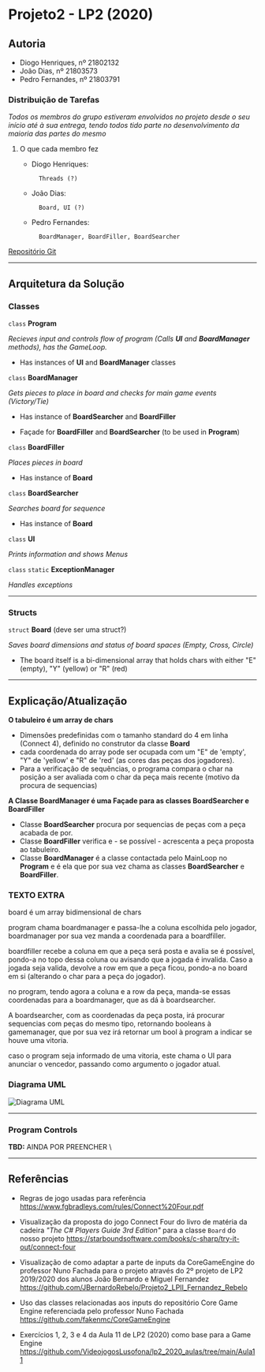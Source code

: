 # Projeto2 - LP2 (2020)

## Autoria

* Diogo Henriques, nº 21802132
* João Dias, nº 21803573
* Pedro Fernandes, nº 21803791

### Distribuição de Tarefas

*Todos os membros do grupo estiveram envolvidos no projeto desde o seu início 
até à sua entrega, tendo todos tido parte no desenvolvimento da maioria das 
partes do mesmo*

1. O que cada membro fez
    * Diogo Henriques:

            Threads (?)

    * João Dias:

            Board, UI (?)

    * Pedro Fernandes:

            BoardManager, BoardFiller, BoardSearcher
            
[Repositório Git](https://github.com/PTblack/Projeto1_LP2_2020)

---

## Arquitetura da Solução

### Classes

`class` **Program**

_Recieves input and controls flow of program (Calls **UI** and **BoardManager** 
methods), has the GameLoop._

- Has instances of **UI** and **BoardManager** classes

`class` **BoardManager**

_Gets pieces to place in board and checks for main game events (Victory/Tie)_

- Has instance of **BoardSearcher** and **BoardFiller**

- Façade for **BoardFiller** and **BoardSearcher** (to be used in **Program**)

`class` **BoardFiller**

_Places pieces in board_

- Has instance of **Board**

`class` **BoardSearcher**

_Searches board for sequence_

- Has instance of **Board**

`class` **UI**

_Prints information and shows Menus_

`class` `static` **ExceptionManager**

_Handles exceptions_

---

### Structs

`struct` **Board** (deve ser uma struct?)

_Saves board dimensions and status of board spaces (Empty, Cross, Circle)_

- The board itself is a bi-dimensional array that holds chars with either "E" 
  (empty), "Y" (yellow) or "R" (red)

---

## Explicação/Atualização

**O tabuleiro é um array de chars**

- Dimensões predefinidas com o tamanho standard do 4 em linha (Connect 4), 
  definido no construtor da classe **Board**
- cada coordenada do array pode ser ocupada com um "E" de 'empty', "Y" de 
  'yellow' e "R" de 'red' (as cores das peças dos jogadores).
- Para a verificação de sequências, o programa compara o char na posição a ser 
  avaliada com o char da peça mais recente (motivo da procura de sequencias)

**A Classe BoardManager é uma Façade para as classes BoardSearcher e BoardFiller**

- Classe **BoardSearcher** procura por sequencias de peças com a peça acabada 
  de por.
- Classe **BoardFiller** verifica e - se possível - acrescenta a peça proposta 
  ao tabuleiro.
- Classe **BoardManager** é a classe contactada pelo MainLoop no **Program** e é 
  ela que por sua vez chama as classes **BoardSearcher** e **BoardFiller**.

### TEXTO EXTRA

board é um array bidimensional de chars

program chama boardmanager e passa-lhe a coluna escolhida pelo jogador, 
boardmanager por sua vez manda a coordenada para a boardfiller.

boardfiller recebe a coluna em que a peça será posta e avalia se é possível, 
pondo-a no topo dessa coluna ou avisando que a jogada é invalida. Caso a
jogada seja valida, devolve a row em que a peça ficou, pondo-a no board em 
si (alterando o char para a peça do jogador).

no program, tendo agora a coluna e a row da peça, manda-se essas coordenadas
para a boardmanager, que as dá à boardsearcher.

A boardsearcher, com as coordenadas da peça posta, irá procurar sequencias
com peças do mesmo tipo, retornando booleans à gamemanager, que por sua vez 
irá retornar um bool à program a indicar se houve uma vitoria.

caso o program seja informado de uma vitoria, este chama o UI para anunciar 
o vencedor, passando como argumento o jogador atual.

### Diagrama UML

![Diagrama UML](/images/uml.png) 

---

### Program Controls

  **TBD:** AINDA POR PREENCHER \

---

## Referências

* Regras de jogo usadas para referência 
  https://www.fgbradleys.com/rules/Connect%20Four.pdf

* Visualização da proposta do jogo Connect Four do livro de matéria da cadeira
  _"The C# Players Guide 3rd Edition"_ para a classe `Board` do nosso projeto
  https://starboundsoftware.com/books/c-sharp/try-it-out/connect-four

* Visualização de como adaptar a parte de inputs da CoreGameEngine do professor
  Nuno Fachada para o projeto através do 2º projeto de LP2 2019/2020 dos alunos
  João Bernardo e Miguel Fernandez
  https://github.com/JBernardoRebelo/Projeto2_LPII_Fernandez_Rebelo

* Uso das classes relacionadas aos inputs do repositório Core Game Engine 
  referenciada pelo professor Nuno Fachada
  https://github.com/fakenmc/CoreGameEngine

* Exercícios 1, 2, 3 e 4 da Aula 11 de LP2 (2020) como base para a Game Engine
  https://github.com/VideojogosLusofona/lp2_2020_aulas/tree/main/Aula11
